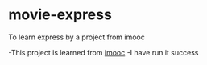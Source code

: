 # movie-express
To learn express by a project from imooc

-This project is learned from [imooc](http://www.imooc.com/video/1092)
-I have run it success
